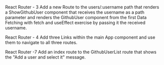 React Router - 3
Add a new Route to the users/:username path that renders a ShowGithubUser component
that receives the username as a path parameter and renders the GithubUser component
from the first Data Fetching with fetch and useEffect exercise by passing it the
received username.

React Router - 4
Add three Links within the main App component and use them to navigate to all three routes.

React Router -7
Add an index route to the GithubUserList route that shows the "Add a user and select it" message.
